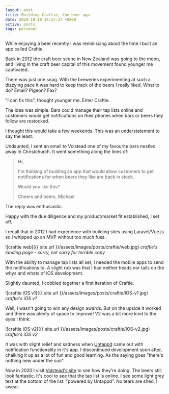 ```yaml
---
layout: post
title: Building Craftie, the beer app
date: 2020-10-19 14:57:37 +0200
active: posts
tags: personal
---
```


While enjoying a beer recently I was reminiscing about the time I built an app
called Craftie.

Back in 2012 the craft beer scene in New Zealand was going to the moon, and
living in the craft beer capital of this movement found younger me captivated.

There was just one snag. With the breweries experimenting at such a dizzying
pace it was hard to keep track of the beers I really liked. What to do? Email?
Pigeon? Fax?

"I can fix this", thought younger me. Enter Craftie.

The idea was simple. Bars could manage their tap lists online and customers
would get notifications on their phones when bars or beers they follow are
restocked.

I thought this would take a few weekends. This was an understatement to say the
least.

Undaunted, I sent an email to Volstead one of my favourite bars nestled away in
Christchurch. It went something along the lines of:

> Hi,
>
> I'm thinking of building an app that would allow customers to get
> notifications for when beers they like are back in stock.
>
> Would you like this?
>
> Cheers and beers,
> Michael

The reply was enthusiastic.

Happy with the due diligence and my product/market fit established, I set off.

I recall that in 2012 I had experience with building sites using Laravel/Vue.js
so I whipped up an MVP without too much fuss.

![craftie web]({{ site.url }}/assets/images/posts/craftie/web.jpg)
_craftie's landing page - sorry, not sorry for terrible copy_

With the ability to manage tap lists all set, I needed the mobile apps to send
the notifications to. A slight rub was that I had neither heads nor tails on the
whys and whats of iOS development.

Slightly daunted, I cobbled together a first iteration of Craftie.

![craftie iOS v1]({{ site.url }}/assets/images/posts/craftie/iOS-v1.jpg)
_craftie's iOS v1_

Well, I wasn't going to win any design awards. But on the upside it worked and
there was plenty of space to improve! V2 was a bit more kind to the eyes I
think:

![craftie iOS v2]({{ site.url }}/assets/images/posts/craftie/iOS-v2.jpg)
_craftie's iOS v2_

It was with slight relief and sadness when [Untappd](https://untappd.com) came
out with notification functionality in it's app. I discontinued development soon
after, chalking it up as a lot of fun and good learning. As the saying goes
"there's nothing new under the sun".

Now in 2020 I visit [Volstead's site](https://www.volstead.co.nz/) to see how
they're doing. The beers still look fantastic. It's cool to see that the tap
list is online. I see some light grey text at the bottom of the list: "powered
by Untappd". No tears are shed, I swear.
